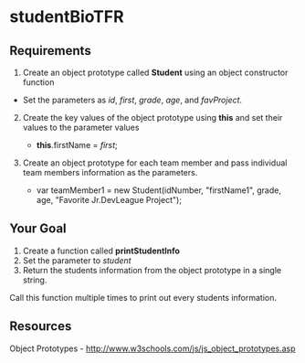 # studentBioTFR

## Requirements

1. Create an object prototype called **Student** using an object constructor function 
  * Set the parameters as _id_, _first_, _grade_, _age_, and _favProject_.

2. Create the key values of the object prototype using **this** and set their values to the parameter values
    + **this**.firstName = _first_;

3. Create an object prototype for each team member and pass individual team members information as the parameters.
    + var teamMember1 = new Student(idNumber, "firstName1", grade, age, "Favorite Jr.DevLeague Project");

## Your Goal
1. Create a function called **printStudentInfo**
2. Set the parameter to _student_ 
3. Return the students information from the object prototype in a single string.

Call this function multiple times to print out every students information.

## Resources
Object Prototypes - http://www.w3schools.com/js/js_object_prototypes.asp
